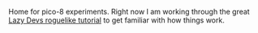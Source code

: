 Home for pico-8 experiments. Right now I am working through the great [Lazy Devs roguelike tutorial](https://www.youtube.com/playlist?list=PLea8cjCua_P3LL7J1Q9b6PJua0A-96uUS) to get familiar with how things work.